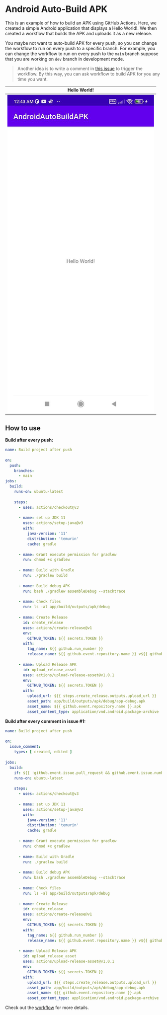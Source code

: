 # Android Auto-Build APK

This is an example of how to build an APK using GitHub Actions.
Here, we created a simple Android application that displays a Hello World!.
We then created a workflow that builds the APK and uploads it as a new release.

You maybe not want to auto-build APK for every push, so you can change the workflow to run on every push to a specific branch. For example, you can change the workflow to run on every push to the `main` branch suppose that you are working on `dev` branch in development mode.

> Another idea is to write a comment in [this issue](https://github.com/BaseMax/AndroidAutoBuildAPK/issues/1) to trigger the workflow. By this way, you can ask workflow to build APK for you any time you want.

| Hello World! | 
| :---: | 
| ![](screenshots/1.png) | 

## How to use

**Build after every push:**

```yml
name: Build project after push

on:
  push:
    branches:
      - main
jobs:
  build:
    runs-on: ubuntu-latest

    steps:
      - uses: actions/checkout@v3

      - name: set up JDK 11
        uses: actions/setup-java@v3
        with:
          java-version: '11'
          distribution: 'temurin'
          cache: gradle

      - name: Grant execute permission for gradlew
        run: chmod +x gradlew

      - name: Build with Gradle
        run: ./gradlew build

      - name: Build debug APK
        run: bash ./gradlew assembleDebug --stacktrace

      - name: Check files
        run: ls -al app/build/outputs/apk/debug

      - name: Create Release
        id: create_release
        uses: actions/create-release@v1
        env:
          GITHUB_TOKEN: ${{ secrets.TOKEN }}
        with:
          tag_name: ${{ github.run_number }}
          release_name: ${{ github.event.repository.name }} v${{ github.run_number }}

      - name: Upload Release APK
        id: upload_release_asset
        uses: actions/upload-release-asset@v1.0.1
        env:
          GITHUB_TOKEN: ${{ secrets.TOKEN }}
        with:
          upload_url: ${{ steps.create_release.outputs.upload_url }}
          asset_path: app/build/outputs/apk/debug/app-debug.apk
          asset_name: ${{ github.event.repository.name }}.apk
          asset_content_type: application/vnd.android.package-archive
```

**Build after every comment in issue #1:**

```yml
name: Build project after push

on:
  issue_comment:
    types: [ created, edited ]

jobs:
  build:
    if: ${{ !github.event.issue.pull_request && github.event.issue.number == 1 }}
    runs-on: ubuntu-latest

    steps:
      - uses: actions/checkout@v3

      - name: set up JDK 11
        uses: actions/setup-java@v3
        with:
          java-version: '11'
          distribution: 'temurin'
          cache: gradle

      - name: Grant execute permission for gradlew
        run: chmod +x gradlew

      - name: Build with Gradle
        run: ./gradlew build

      - name: Build debug APK
        run: bash ./gradlew assembleDebug --stacktrace

      - name: Check files
        run: ls -al app/build/outputs/apk/debug

      - name: Create Release
        id: create_release
        uses: actions/create-release@v1
        env:
          GITHUB_TOKEN: ${{ secrets.TOKEN }}
        with:
          tag_name: ${{ github.run_number }}
          release_name: ${{ github.event.repository.name }} v${{ github.run_number }}

      - name: Upload Release APK
        id: upload_release_asset
        uses: actions/upload-release-asset@v1.0.1
        env:
          GITHUB_TOKEN: ${{ secrets.TOKEN }}
        with:
          upload_url: ${{ steps.create_release.outputs.upload_url }}
          asset_path: app/build/outputs/apk/debug/app-debug.apk
          asset_name: ${{ github.event.repository.name }}.apk
          asset_content_type: application/vnd.android.package-archive
```

Check out the [workflow](.github/workflows/build.yml) for more details.
